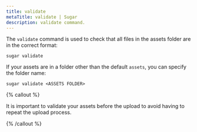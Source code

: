 ```yaml
---
title: validate
metaTitle: validate | Sugar
description: validate command.
---
```


The `validate` command is used to check that all files in the assets folder are in the correct format:

```
sugar validate
```

If your assets are in a folder other than the default `assets`, you can specify the folder name:

```
sugar validate <ASSETS FOLDER>
```

{% callout %}

It is important to validate your assets before the upload to avoid having to repeat the upload process.

{% /callout %}